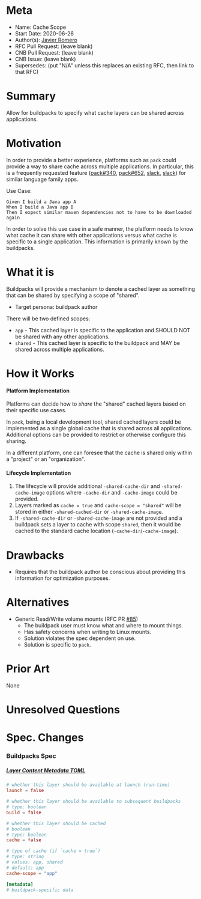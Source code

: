 # Meta
[meta]: #meta
- Name: Cache Scope
- Start Date: 2020-06-26
- Author(s): [Javier Romero](https://github.com/jromero)
- RFC Pull Request: (leave blank)
- CNB Pull Request: (leave blank)
- CNB Issue: (leave blank)
- Supersedes: (put "N/A" unless this replaces an existing RFC, then link to that RFC)

# Summary
[summary]: #summary

Allow for buildpacks to specify what cache layers can be shared across applications.

# Motivation
[motivation]: #motivation

In order to provide a better experience, platforms such as `pack` could provide a way to share cache across multiple applications. In particular, this is a frequently requested feature ([pack#340](https://github.com/buildpacks/pack/issues/340), [pack#652](https://github.com/buildpacks/pack/issues/652), [slack](https://buildpacks.slack.com/archives/C94UJCNV6/p1588718688412300), [slack](https://buildpacks.slack.com/archives/CD61YAG69/p1586370336098700)) for similar language family apps.

Use Case:
```
Given I build a Java app A
When I build a Java app B
Then I expect similar maven dependencies not to have to be downloaded again
```

In order to solve this use case in a safe manner, the platform needs to know what cache it can share with other applications versus what cache is specific to a single application. This information is primarily known by the buildpacks.

# What it is
[what-it-is]: #what-it-is

Buildpacks will provide a mechanism to denote a cached layer as something that can be shared by specifying a scope of "shared".

- Target persona: buildpack author

There will be two defined scopes: 

- `app` - This cached layer is specific to the application and SHOULD NOT be shared with any other applications.
- `shared` - This cached layer is specific to the buildpack and MAY be shared across multiple applications.

# How it Works
[how-it-works]: #how-it-works

#### Platform Implementation

Platforms can decide how to _share_ the "shared" cached layers based on their specific use cases.

In `pack`, being a local development tool, shared cached layers could be implemented as a single global cache that is shared across all applications. Additional options can be provided to restrict or otherwise configure this sharing.

In a different platform, one can foresee that the cache is shared only within a "project" or an "organization".

#### Lifecycle Implementation

1. The lifecycle will provide additional `-shared-cache-dir` and `-shared-cache-image` options where `-cache-dir` and `-cache-image` could be provided.
2. Layers marked as `cache = true` and `cache-scope = "shared"` will be stored in either `-shared-cached-dir` or `-shared-cache-image`.
3. If `-shared-cache-dir` or `-shared-cache-image` are not provided and a buildpack sets a layer to cache with scope `shared`, then it would be cached to the standard cache location (`-cache-dir`/`-cache-image`).

# Drawbacks
[drawbacks]: #drawbacks

- Requires that the buildpack author be conscious about providing this information for optimization purposes.

# Alternatives
[alternatives]: #alternatives

- Generic Read/Write volume mounts (RFC PR [#85](https://github.com/buildpacks/rfcs/pull/85))
    - The buildpack user must know what and where to mount things.
    - Has safety concerns when writing to Linux mounts.
    - Solution violates the spec dependent on use.
    - Solution is specific to `pack`.
    
# Prior Art
[prior-art]: #prior-art

None

# Unresolved Questions
[unresolved-questions]: #unresolved-questions


# Spec. Changes
[spec-changes]: #spec-changes

### Buildpacks Spec

##### [Layer Content Metadata TOML](https://github.com/buildpacks/spec/blob/main/buildpack.md#layer-content-metadata-toml)
```toml
# whether this layer should be available at launch (run-time)
launch = false

# whether this layer should be available to subsequent buildpacks
# type: boolean
build = false

# whether this layer should be cached
# boolean
# type: boolean
cache = false

# type of cache (if `cache = true`)
# type: string
# values: app, shared
# default: app
cache-scope = "app"

[metadata]
# buildpack-specific data
```
